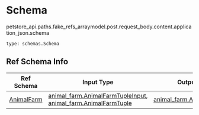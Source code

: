 # Schema
petstore_api.paths.fake_refs_arraymodel.post.request_body.content.application_json.schema
```
type: schemas.Schema
```

## Ref Schema Info
Ref Schema | Input Type | Output Type | Description
---------- | ---------- | ----------- | ------------
[AnimalFarm](animal_farm.md) | [animal_farm.AnimalFarmTupleInput](../../../../../../components/schema/animal_farm.md#animalfarmtupleinput), [animal_farm.AnimalFarmTuple](../../../../../../components/schema/animal_farm.md#animalfarmtuple) | [animal_farm.AnimalFarmTuple](../../../../../../components/schema/animal_farm.md#animalfarmtuple) |
